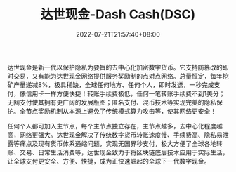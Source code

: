 ﻿---
weight: 
title: "达世现金-Dash Cash(DSC)"
description: "达世现金是新一代以保护隐私为要旨的去中心化加密数字货币"
date: 2022-07-21T21:57:40+08:00
lastmod: 2022-07-21T16:45:40+08:00
draft: false
authors: ["june"]
featuredImage: "204.png"
link: "http://dashcash.io/?ref=1234btc.com"
tags: ["数字代币","达世现金-Dash Cash(DSC)"]
categories: ["navigation"]
navigation: ["数字代币"]
lightgallery: true
toc: true
pinned: false
recommend: false
recommend1: false
---
达世现金是新一代以保护隐私为要旨的去中心化加密数字货币。它支持防篡改的即时交易，又有能为达世现金网络提供服务奖励制的点对点网络。总量恒定，每年挖矿产量递减8%，极具稀缺，全球任何地方、任何个人，即时发送，一秒完成支付，像信用卡一样方便快捷！转账手续费极低，任何一笔转账手续费不到1美分；无网支付使其拥有更广阔的发展版图；匿名支付、混币技术等实现完美的隐私保护。全节点奖励机制从本源上避免了传统模式算力攻击等，使其网络更安全！

任何个人都可加入主节点，每个主节点独立存在，主节点越多，去中心化程度越高，网络更强大。达世现金解决了传统数字货币转账速度慢、手续费高、隐私易泄露等痛点及现有货币体系通缩问题，实现无国界秒支付，极大方便了全球各地转账、交易、日常生活消费等，达世现金致力于将区块链底层技术应用于实际生活，让全球支付更安全、方便、快捷，成为正快速崛起的全球下一代数字现金。